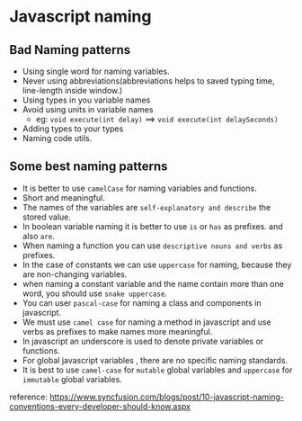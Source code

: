 # Javascript naming

## Bad Naming patterns
- Using single word for naming variables.
- Never using abbreviations(abbreviations helps to saved typing time, line-length inside window.)
- Using types in you variable names
- Avoid using units in variable names
  - eg: `void execute(int delay)` ==> `void execute(int delaySeconds)`
- Adding types to your types
- Naming code utils.


## Some best naming patterns
- It is better to use `camelCase` for naming variables and functions.
- Short and meaningful.
- The names of the variables are `self-explanatory and describe` the stored value.
- In boolean variable naming it is better to use `is` or `has` as prefixes. and also `are`.
- When naming a function you can use `descriptive nouns and verbs` as prefixes.
- In the case of constants we can use `uppercase` for naming, because they are non-changing variables.
- when naming a constant variable and the name contain more than one word, you should use `snake uppercase`.
- You can user `pascal-case`  for naming a class and components in javascript.
- We must use `camel case` for naming a method in javascript and use verbs as prefixes to make names more meaningful.
- In javascript an underscore is used to denote private variables or functions.
- For global javascript variables , there are no specific naming standards.
- It is best to use `camel-case` for `mutable` global variables and `uppercase` for `immutable` global variables.


reference: https://www.syncfusion.com/blogs/post/10-javascript-naming-conventions-every-developer-should-know.aspx